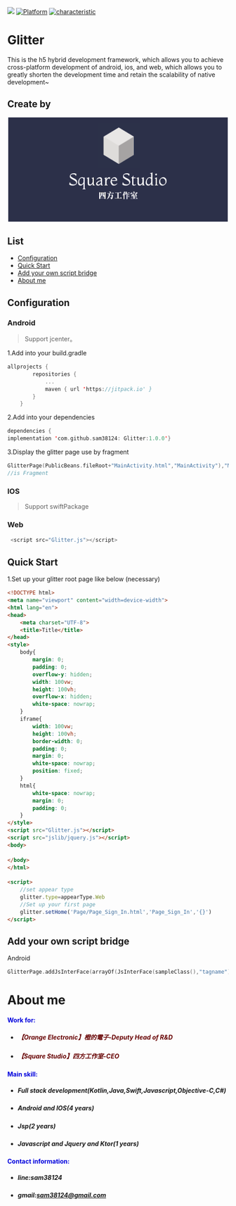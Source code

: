 [![](https://jitpack.io/v/sam38124/Glitter.svg)](https://jitpack.io/#sam38124/Glitter_Android)
[![Platform](https://img.shields.io/badge/platform-%20Android%20-brightgreen.svg)](https://github.com/sam38124)
[![characteristic](https://img.shields.io/badge/特點-%20輕量級%20%7C%20簡單易用%20%20%7C%20穩定%20-brightgreen.svg)](https://github.com/sam38124)
# Glitter
 This is the h5 hybrid development framework, which allows you to achieve cross-platform development of android, ios, and web, which allows you to greatly shorten the development time and retain the scalability of native development~

## Create by
<p align="center"><img width = "500"  src="https://github.com/sam38124/JzFrameWork/blob/master/App%20icon/squarestudio.png?raw=tru"><a name="Use"></a></p>

## List
* [Configuration](#Import)
* [Quick Start](#Use)
* [Add your own script bridge](#All)
* [About me](#About)

<a name="Import"></a>
##  Configuration

### Android


> Support jcenter。 <br/>

   1.Add  into your build.gradle 
```kotlin
allprojects {
		repositories {
			...
			maven { url 'https://jitpack.io' }
		}
	}
```

   2.Add into your dependencies

```kotlin
dependencies {
implementation 'com.github.sam38124: Glitter:1.0.0'}
```

  3.Display the glitter page use by fragment

```kotlin
GlitterPage(PublicBeans.fileRoot+"MainActivity.html","MainActivity"),"MainActivity")
//is Fragment
```

### IOS

> Support swiftPackage <br/>

### Web

```javascript
 <script src="Glitter.js"></script> 
```

<a name="Use"></a>
## Quick Start

  1.Set up your glitter root page like below (necessary)
```html
<!DOCTYPE html>
<meta name="viewport" content="width=device-width">
<html lang="en">
<head>
    <meta charset="UTF-8">
    <title>Title</title>
</head>
<style>
    body{
        margin: 0;
        padding: 0;
        overflow-y: hidden;
        width: 100vw;
        height: 100vh;
        overflow-x: hidden;
        white-space: nowrap;
    }
    iframe{
        width: 100vw;
        height: 100vh;
        border-width: 0;
        padding: 0;
        margin: 0;
        white-space: nowrap;
        position: fixed;
    }
    html{
        white-space: nowrap;
        margin: 0;
        padding: 0;
    }
</style>
<script src="Glitter.js"></script>
<script src="jslib/jquery.js"></script>
<body>

</body>
</html>

<script>
    //set appear type
    glitter.type=appearType.Web
    //Set up your first page
    glitter.setHome('Page/Page_Sign_In.html','Page_Sign_In','{}')
</script>
```

<a name="All"></a>
## Add your own script bridge
Android
```kotlin
GlitterPage.addJsInterFace(arrayOf(JsInterFace(sampleClass(),"tagname"))
```
<a name="About"></a>
# About me
#### <font color="#0000dd"> Work for: </font><br /> 
+ ##### <font color="#660000">【Orange Electronic】橙的電子-Deputy Head of R&D </font><br /> 
+ ##### <font color="#660000">【Square Studio】四方工作室-CEO </font><br />
#### <font color="#0000dd"> Main skill: </font><br /> 
+ ##### Full stack development(Kotlin,Java,Swift,Javascript,Objective-C,C#)
+ ##### Android and IOS(4 years)<br/>  
+ ##### Jsp(2 years)<br/> 
+ ##### Javascript and Jquery and Ktor(1 years)<br /> 
#### <font color="#0000dd"> Contact information: </font><br /> 
+  ##### line:sam38124<br /> 

+  ##### gmail:sam38124@gmail.com
